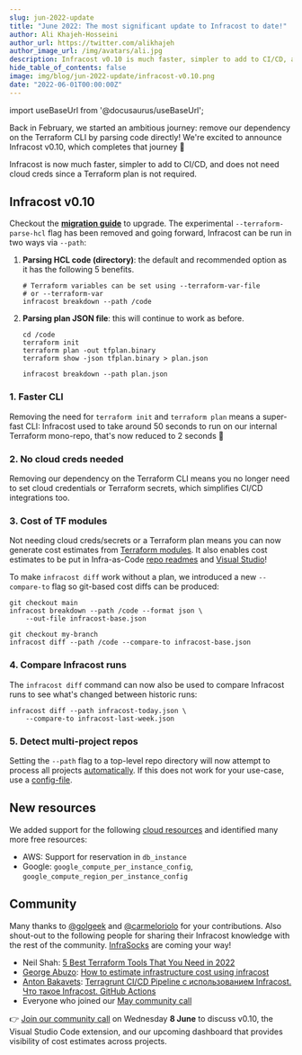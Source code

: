 ```yaml
---
slug: jun-2022-update
title: "June 2022: The most significant update to Infracost to date!"
author: Ali Khajeh-Hosseini
author_url: https://twitter.com/alikhajeh
author_image_url: /img/avatars/ali.jpg
description: Infracost v0.10 is much faster, simpler to add to CI/CD, and does not need cloud creds since a Terraform plan is not required.
hide_table_of_contents: false
image: img/blog/jun-2022-update/infracost-v0.10.png
date: "2022-06-01T00:00:00Z"
---
```


import useBaseUrl from '@docusaurus/useBaseUrl';

Back in February, we started an ambitious journey: remove our dependency on the Terraform CLI by parsing code directly! We're excited to announce Infracost v0.10, which completes that journey 🎉

Infracost is now much faster, simpler to add to CI/CD, and does not need cloud creds since a Terraform plan is not required.

<!--truncate-->

## Infracost v0.10

Checkout the [**migration guide**](/docs/guides/v0.10_migration/#migrations-guides) to upgrade. The experimental `--terraform-parse-hcl` flag has been removed and going forward, Infracost can be run in two ways via `--path`:
1. **Parsing HCL code (directory)**: the default and recommended option as it has the following 5 benefits.
    ```shell
    # Terraform variables can be set using --terraform-var-file
    # or --terraform-var
    infracost breakdown --path /code
    ```
2. **Parsing plan JSON file**: this will continue to work as before.
    ```shell
    cd /code
    terraform init
    terraform plan -out tfplan.binary
    terraform show -json tfplan.binary > plan.json

    infracost breakdown --path plan.json
    ```

### 1. Faster CLI

Removing the need for `terraform init` and `terraform plan` means a super-fast CLI: Infracost used to take around 50 seconds to run on our internal Terraform mono-repo, that's now reduced to 2 seconds 🚀

### 2. No cloud creds needed

Removing our dependency on the Terraform CLI means you no longer need to set cloud credentials or Terraform secrets, which simplifies CI/CD integrations too.

### 3. Cost of TF modules

Not needing cloud creds/secrets or a Terraform plan means you can now generate cost estimates from [Terraform modules](/docs/features/terraform_modules/). It also enables cost estimates to be put in Infra-as-Code [repo readmes](https://github.com/infracost/infracost/issues/43) and [Visual Studio](https://github.com/infracost/infracost/issues/1546)!

To make `infracost diff` work without a plan, we introduced a new `--compare-to` flag so git-based cost diffs can be produced:
```shell
git checkout main
infracost breakdown --path /code --format json \
    --out-file infracost-base.json

git checkout my-branch
infracost diff --path /code --compare-to infracost-base.json
```

### 4. Compare Infracost runs

The `infracost diff` command can now also be used to compare Infracost runs to see what's changed between historic runs:

```shell
infracost diff --path infracost-today.json \
    --compare-to infracost-last-week.json
```

### 5. Detect multi-project repos

Setting the `--path` flag to a top-level repo directory will now attempt to process all projects [automatically](/docs/guides/v0.10_migration/#5-detect-multi-project-repos). If this does not work for your use-case, use a [config-file](/docs/features/config_file/).

## New resources

We added support for the following [cloud resources](/docs/supported_resources/overview/) and identified many more free resources:

- AWS: Support for reservation in `db_instance`
- Google: `google_compute_per_instance_config`, `google_compute_region_per_instance_config`

## Community

Many thanks to [@golgeek](https://github.com/golgeek) and [@carmeloriolo](https://github.com/carmeloriolo) for your contributions. Also shout-out to the following people for sharing their Infracost knowledge with the rest of the community. [InfraSocks](https://twitter.com/AliKhajeh/status/1510310791508946945) are coming your way!
- Neil Shah: [5 Best Terraform Tools That You Need in 2022](https://faun.pub/5-best-terraform-tools-that-you-need-in-2022-a3db2334c524)
- [George Abuzo](https://www.linkedin.com/in/george-abuzo-471b663): [How to estimate infrastructure cost using infracost](https://www.youtube.com/watch?v=l0x2ItInMRY)
- [Anton Bakavets](https://www.linkedin.com/in/bakavets/): [Terragrunt CI/CD Pipeline с использованием Infracost. Что такое Infracost. GitHub Actions ](https://www.youtube.com/watch?v=NOhYAFdmh0U)
- Everyone who joined our [May community call](https://www.youtube.com/watch?v=iZgavKe9aZU)

👉 [Join our community call](https://github.com/infracost/infracost/issues/1649) on Wednesday **8 June** to discuss v0.10, the Visual Studio Code extension, and our upcoming dashboard that provides visibility of cost estimates across projects.
